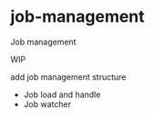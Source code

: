 # job-management
Job management

WIP

add job management structure
- Job load and handle
- Job watcher
